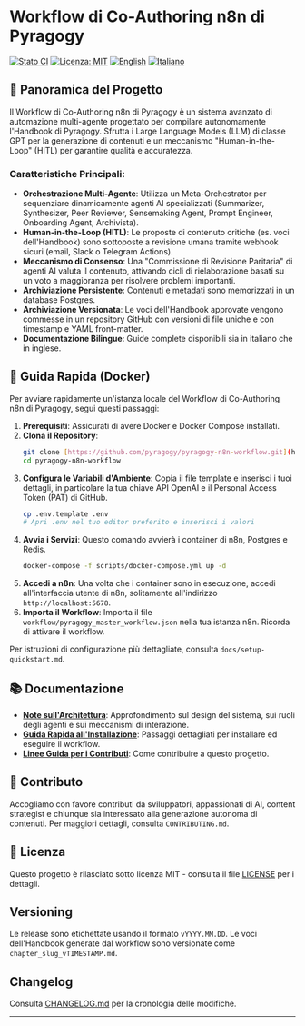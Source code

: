 # Workflow di Co-Authoring n8n di Pyragogy

[![Stato CI](https://img.shields.io/badge/CI-passing-brightgreen.svg)](https://github.com/pyragogy/pyragogy-n8n-workflow/actions)
[![Licenza: MIT](https://img.shields.io/badge/License-MIT-yellow.svg)](LICENSE)
[![English](https://img.shields.io/badge/Language-EN-blue.svg)](README.en.md)
[![Italiano](https://img.shields.io/badge/Lingua-IT-blue.svg)](README.it.md)

## 📖 Panoramica del Progetto

Il Workflow di Co-Authoring n8n di Pyragogy è un sistema avanzato di
automazione multi-agente progettato per compilare autonomamente l'Handbook di
Pyragogy. Sfrutta i Large Language Models (LLM) di classe GPT per la
generazione di contenuti e un meccanismo "Human-in-the-Loop" (HITL) per
garantire qualità e accuratezza.

### Caratteristiche Principali:

* **Orchestrazione Multi-Agente**: Utilizza un Meta-Orchestrator per
    sequenziare dinamicamente agenti AI specializzati (Summarizer, Synthesizer,
    Peer Reviewer, Sensemaking Agent, Prompt Engineer, Onboarding Agent, Archivista).
* **Human-in-the-Loop (HITL)**: Le proposte di contenuto critiche (es. voci
    dell'Handbook) sono sottoposte a revisione umana tramite webhook sicuri
    (email, Slack o Telegram Actions).
* **Meccanismo di Consenso**: Una "Commissione di Revisione Paritaria" di
    agenti AI valuta il contenuto, attivando cicli di rielaborazione basati
    su un voto a maggioranza per risolvere problemi importanti.
* **Archiviazione Persistente**: Contenuti e metadati sono memorizzati in
    un database Postgres.
* **Archiviazione Versionata**: Le voci dell'Handbook approvate vengono
    commesse in un repository GitHub con versioni di file uniche e con
    timestamp e YAML front-matter.
* **Documentazione Bilingue**: Guide complete disponibili sia in italiano
    che in inglese.

## 🚀 Guida Rapida (Docker)

Per avviare rapidamente un'istanza locale del Workflow di Co-Authoring n8n di
Pyragogy, segui questi passaggi:

1.  **Prerequisiti**: Assicurati di avere Docker e Docker Compose installati.
2.  **Clona il Repository**:
    ```bash
    git clone [https://github.com/pyragogy/pyragogy-n8n-workflow.git](https://github.com/pyragogy/pyragogy-n8n-workflow.git)
    cd pyragogy-n8n-workflow
    ```
3.  **Configura le Variabili d'Ambiente**:
    Copia il file template e inserisci i tuoi dettagli, in particolare la tua
    chiave API OpenAI e il Personal Access Token (PAT) di GitHub.
    ```bash
    cp .env.template .env
    # Apri .env nel tuo editor preferito e inserisci i valori
    ```
4.  **Avvia i Servizi**:
    Questo comando avvierà i container di n8n, Postgres e Redis.
    ```bash
    docker-compose -f scripts/docker-compose.yml up -d
    ```
5.  **Accedi a n8n**:
    Una volta che i container sono in esecuzione, accedi all'interfaccia utente
    di n8n, solitamente all'indirizzo `http://localhost:5678`.
6.  **Importa il Workflow**:
    Importa il file `workflow/pyragogy_master_workflow.json` nella tua istanza
    n8n. Ricorda di attivare il workflow.

Per istruzioni di configurazione più dettagliate, consulta
`docs/setup-quickstart.md`.

## 📚 Documentazione

* [**Note sull'Architettura**](docs/architecture-notes.md): Approfondimento
    sul design del sistema, sui ruoli degli agenti e sui meccanismi di
    interazione.
* [**Guida Rapida all'Installazione**](docs/setup-quickstart.md): Passaggi
    dettagliati per installare ed eseguire il workflow.
* [**Linee Guida per i Contributi**](CONTRIBUTING.md): Come contribuire a
    questo progetto.

## 🤝 Contributo

Accogliamo con favore contributi da sviluppatori, appassionati di AI, content
strategist e chiunque sia interessato alla generazione autonoma di contenuti.
Per maggiori dettagli, consulta `CONTRIBUTING.md`.

## 📄 Licenza

Questo progetto è rilasciato sotto licenza MIT - consulta il file [LICENSE](LICENSE)
per i dettagli.

## Versioning

Le release sono etichettate usando il formato `vYYYY.MM.DD`. Le voci
dell'Handbook generate dal workflow sono versionate come
`chapter_slug_vTIMESTAMP.md`.

## Changelog

Consulta [CHANGELOG.md](CHANGELOG.md) per la cronologia delle modifiche.

---
